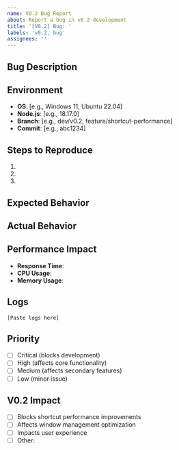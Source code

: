 ```yaml
---
name: V0.2 Bug Report
about: Report a bug in v0.2 development
title: '[V0.2] Bug: '
labels: 'v0.2, bug'
assignees: ''
---
```


## Bug Description
<!-- A clear description of the bug -->

## Environment
- **OS**: [e.g., Windows 11, Ubuntu 22.04]
- **Node.js**: [e.g., 18.17.0]
- **Branch**: [e.g., dev/v0.2, feature/shortcut-performance]
- **Commit**: [e.g., abc1234]

## Steps to Reproduce
1. 
2. 
3. 

## Expected Behavior
<!-- What should happen -->

## Actual Behavior
<!-- What actually happens -->

## Performance Impact
<!-- If applicable -->
- **Response Time**: 
- **CPU Usage**: 
- **Memory Usage**: 

## Logs
<!-- Include relevant logs -->
```
[Paste logs here]
```

## Priority
- [ ] Critical (blocks development)
- [ ] High (affects core functionality)
- [ ] Medium (affects secondary features)
- [ ] Low (minor issue)

## V0.2 Impact
<!-- How does this affect v0.2 objectives? -->
- [ ] Blocks shortcut performance improvements
- [ ] Affects window management optimization
- [ ] Impacts user experience
- [ ] Other: